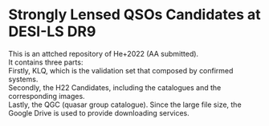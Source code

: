 # Strongly Lensed QSOs Candidates at DESI-LS DR9                
This is an attched repository of He+2022 (AA submitted).               
It contains three parts:                 
Firstly, KLQ, which is the validation set that composed by confirmed systems.            
Secondly, the H22 Candidates, including the catalogues and the corresponding images.             
Lastly, the QGC (quasar group catalogue). Since the large file size, the Google Drive is used to provide downloading services.                     
